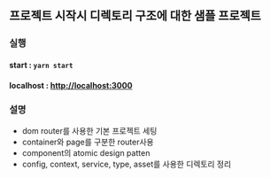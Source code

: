 
프로젝트 시작시 디렉토리 구조에 대한 샘플 프로젝트
-

### 실행
#### start :  `yarn start`
#### localhost : [http://localhost:3000](http://localhost:3000)



### 설명
- dom router를 사용한 기본 프로젝트 세팅
- container와 page를 구분한 router사용
- component의 atomic design patten
- config, context, service, type, asset를 사용한 디렉토리 정리
